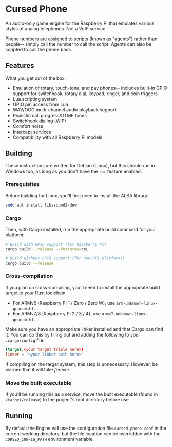 # Cursed Phone

An audio-only game engine for the Raspberry Pi that emulates various styles of analog telephones. Not a VoIP service.

Phone numbers are assigned to scripts (known as "agents") rather than people-- simply call the number to call the script. Agents can also be scripted to call the phone back.

## Features

What you get out of the box:

* Emulation of rotary, touch-tone, and pay phones-- includes built-in GPIO support for switchhook, rotary dial, keypad, ringer, and coin triggers
* Lua scripting system
* GPIO pin access from Lua
* WAV/OGG multi-channel audio playback support
* Realistic call progress/DTMF tones
* Switchhook dialing (WIP)
* Comfort noise
* Intercept services
* Compatibility with all Raspberry Pi models

## Building

These instructions are written for Debian (Linux), but this should run in Windows too, as long as you don't have the `rpi` feature enabled.

### Prerequisites

Before building for Linux, you'll first need to install the ALSA library:

```sh
sudo apt install libasound2-dev
```

### Cargo

Then, with Cargo installed, run the appropriate build command for your platform:

```sh
# Build with GPIO support (for Raspberry Pi)
cargo build --release --features=rpi

# Build without GPIO support (for non-RPi platforms)
cargo build --release
```

### Cross-compilation

If you plan on cross-compiling, you'll need to install the appropriate build target to your Rust toolchain.

* For ARMv6 (Raspberry Pi 1 / Zero / Zero W), use `arm-unknown-linux-gnueabihf`.
* For ARMv7/8 (Raspberry Pi 2 / 3 / 4), use `armv7-unknown-linux-gnueabihf`.

Make sure you have an appropriate linker installed and that Cargo can find it.
You can do this by filling out and adding the following to your `.cargo/config` file:
```toml
[target.<your target triple here>]
linker = "<your linker path here>"
```

If compiling on the target system, this step is unnecessary. However, be warned that it will take *forever*.

### Move the built executable

If you'll be running this as a service, move the built executable (found in `/target/release`) to the project's root directory before use. 


## Running

By default the Engine will use the configuration file `cursed_phone.conf` in the current working directory, but the file location can be overridden with the `CURSED_CONFIG_PATH` environment variable.